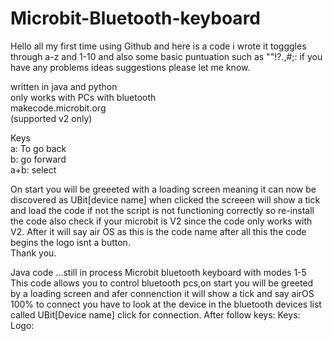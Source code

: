 # Microbit-Bluetooth-keyboard

Hello all my first time using Github and here is a code i wrote it togggles through a-z and 1-10
and also some basic puntuation such as ""!?.,#;: if you have any problems ideas suggestions please let me know.

written in java and python                                                                         
only works with PCs with bluetooth                                                                 
makecode.microbit.org                                                                              
(supported v2 only)                                                                                

Keys                                                                                               
a: To go back                                                                                      
b: go forward                                                                                       
a+b: select                                                                                        

On start you will be greeeted with a loading screen meaning it can now be discovered as UBit[device name] when clicked the screeen will show a tick and load the code if not the script is not functioning correctly so re-install the code also check if your microbit is V2 since the code only works with V2. After it will say air OS as this is the code name after all this the code begins the logo isnt a button.                                                                    
Thank you.


Java code                                                                                                                                                                                                                ...still in process 
Microbit bluetooth keyboard with modes 1-5                                                                                                                                                   This code allows you to control bluetooth pcs,on start you will be greeted by a loading screen and afer connenction it will show a tick and say airOS 100%                               to connect you have to look at the device in the bluetooth devices list called UBit[Device name] click for connection. After follow keys:                                                                                                                                                                                                                                                                                                          Keys:                                                                                                                                                                                                                  Logo: 
